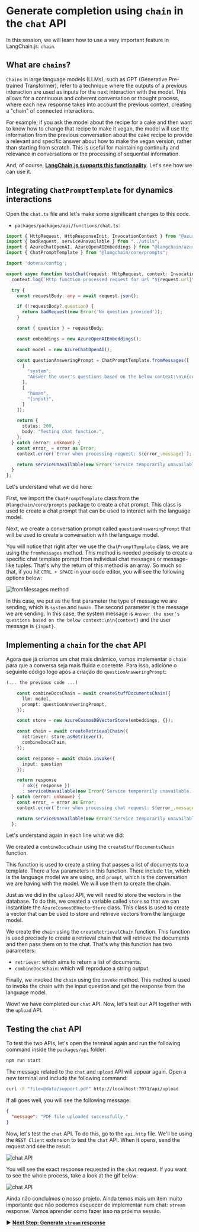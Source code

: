 # Generate completion using `chain` in the `chat` API

In this session, we will learn how to use a very important feature in LangChain.js: `chain`.

## What are `chains`?

`Chains` in large language models (LLMs), such as GPT (Generative Pre-trained Transformer), refer to a technique where the outputs of a previous interaction are used as inputs for the next interaction with the model. This allows for a continuous and coherent conversation or thought process, where each new response takes into account the previous context, creating a "chain" of connected interactions.

For example, if you ask the model about the recipe for a cake and then want to know how to change that recipe to make it vegan, the model will use the information from the previous conversation about the cake recipe to provide a relevant and specific answer about how to make the vegan version, rather than starting from scratch. This is useful for maintaining continuity and relevance in conversations or the processing of sequential information.

And, of course, **[LangChain.js supports this functionality](https://js.langchain.com/docs/expression_language/streaming#chains)**. Let's see how we can use it.

## Integrating `ChatPromptTemplate` for dynamics interactions

Open the `chat.ts` file and let's make some significant changes to this code.

- `packages/packages/api/functions/chat.ts`:

```typescript
import { HttpRequest, HttpResponseInit, InvocationContext } from "@azure/functions";
import { badRequest, serviceUnavailable } from "../utils";
import { AzureChatOpenAI, AzureOpenAIEmbeddings } from "@langchain/azure-openai";
import { ChatPromptTemplate } from "@langchain/core/prompts";

import 'dotenv/config';

export async function testChat(request: HttpRequest, context: InvocationContext): Promise<HttpResponseInit> {
  context.log(`Http function processed request for url "${request.url}"`);

  try {
    const requestBody: any = await request.json();

    if (!requestBody?.question) {
      return badRequest(new Error('No question provided'));
    }

    const { question } = requestBody;

    const embeddings = new AzureOpenAIEmbeddings();

    const model = new AzureChatOpenAI();

    const questionAnsweringPrompt = ChatPromptTemplate.fromMessages([
      [
        "system",
        "Answer the user's questions based on the below context:\n\n{context}",
      ],
      [
        "human",
        "{input}",
      ]
    ]);

    return {
      status: 200,
      body: "Testing chat function.",
    };
  } catch (error: unknown) {
    const error_ = error as Error;
    context.error(`Error when processing request: ${error_.message}`);

    return serviceUnavailable(new Error('Service temporarily unavailable. Please try again later.'));
  }
};
```

Let's understand what we did here:

First, we import the `ChatPromptTemplate` class from the `@langchain/core/prompts` package to create a chat prompt. This class is used to create a chat prompt that can be used to interact with the language model.

Next, we create a conversation prompt called `questionAnsweringPrompt` that will be used to create a conversation with the language model.

You will notice that right after we use the `ChatPromptTemplate` class, we are using the `fromMessages` method. This method is needed precisely to create a specific chat template prompt from individual chat messages or message-like tuples. That's why the return of this method is an array. So much so that, if you hit `CTRL + SPACE` in your code editor, you will see the following options below:

![fromMessages method](./images/from-messages-method.png)

In this case, we put as the first parameter the type of message we are sending, which is `system` and `human`. The second parameter is the message we are sending. In this case, the system message is `Answer the user's questions based on the below context:\n\n{context}` and the user message is `{input}`.

## Implementing a `chain` for the `chat` API

Agora que já criamos um chat mais dinâmico, vamos implementar o `chain` para que a conversa seja mais fluída e coerente. Para isso, adicione o seguinte código logo após a criação do `questionAnsweringPrompt`:

```typescript
(... the previous code ...)

    const combineDocsChain = await createStuffDocumentsChain({
      llm: model,
      prompt: questionAnsweringPrompt,
    });

    const store = new AzureCosmosDBVectorStore(embeddings, {});

    const chain = await createRetrievalChain({
      retriever: store.asRetriever(),
      combineDocsChain,
    });

    const response = await chain.invoke({
      input: question
    });

    return response
      ? ok({ response })
      : serviceUnavailable(new Error('Service temporarily unavailable. Please try again later.'));
  } catch (error: unknown) {
    const error_ = error as Error;
    context.error(`Error when processing chat request: ${error_.message}`);

    return serviceUnavailable(new Error('Service temporarily unavailable. Please try again later.'));
  };
```

Let's understand again in each line what we did:

We created a `combineDocsChain` using the `createStuffDocumentsChain` function. 

This function is used to create a string that passes a list of documents to a template. There a few parameters in this function. There include `llm`, which is the language model we are using, and `prompt`, which is the conversation we are having with the model. We will use them to create the chain.

Just as we did in the `upload` API, we will need to store the vectors in the database. To do this, we created a variable called `store` so that we can instantiate the `AzureCosmosDBVectorStore` class. This class is used to create a vector that can be used to store and retrieve vectors from the language model.

We create the `chain` using the `createRetrievalChain` function. This function is used precisely to create a retrieval chain that will retrieve the documents and then pass them on to the chat. That's why this function has two parameters: 

- `retriever`: which aims to return a list of documents.
- `combineDocsChain`: which will reproduce a string output. 

Finally, we invoked the `chain` using the `invoke` method. This method is used to invoke the chain with the input question and get the response from the language model. 

Wow! we have completed our `chat` API. Now, let's test our API together with the `upload` API.

## Testing the `chat` API

To test the two APIs, let's open the terminal again and run the following command inside the `packages/api` folder:

```bash
npm run start
```

The message related to the `chat` and `upload` API will appear again. Open a new terminal and include the following command:

```bash
curl -F "file=@data/support.pdf" http://localhost:7071/api/upload
```

If all goes well, you will see the following message:

```json
{
  "message": "PDF file uploaded successfully."
}
```

Now, let's test the `chat` API. To do this, go to the `api.http` file. We'll be using the `REST Client` extension to test the `chat` API. When it opens, send the request and see the result.

![chat API](./images/chat-api.png)

You will see the exact response requested in the `chat` request. If you want to see the whole process, take a look at the gif below:

![chat API](./images/chat-final-result.gif)

Ainda não concluímos o nosso projeto. Ainda temos mais um item muito importante que não podemos esquecer de implementar num chat: `stream` response. Vamos aprender como fazer isso na próxima sessão.

▶ **[Next Step: Generate `stream` response](./05-session.md)**












